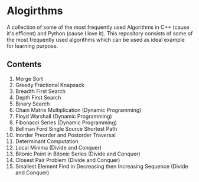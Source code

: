 # Alogirthms
A collection of some of the most frequently used Algorithms in C++ (cause it's efficent) and Python (cause I love it). This repository consists of some of the most frequently used algorithms which can be used as ideal example for learning purpose.

## Contents
1. Merge Sort
2. Greedy Fractional Knapsack
3. Breadth First Search
4. Depth First Search
5. Binary Search
6. Chain Matrix Multiplication (Dynamic Programming)
7. Floyd Warshall (Dynamic Programming)
8. Fibonacci Series (Dynamic Programming)
9. Bellman Ford Single Source Shortest Path
10. Inorder Preorder and Postorder Traversal
11. Determinant Computation
12. Local Minima (Divide and Conquer)
13. Bitonic Point in Bitonic Series (Divide and Conquer)
14. Closest Pair Problem (Divide and Conquer)
15. Smallest Element Find in Decreasing then Increasing Sequence (Divide and Conquer)
